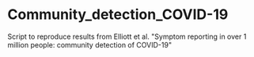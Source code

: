 # Community_detection_COVID-19

Script to reproduce results from Elliott et al.
"Symptom reporting in over 1 million people: community detection of COVID-19"


